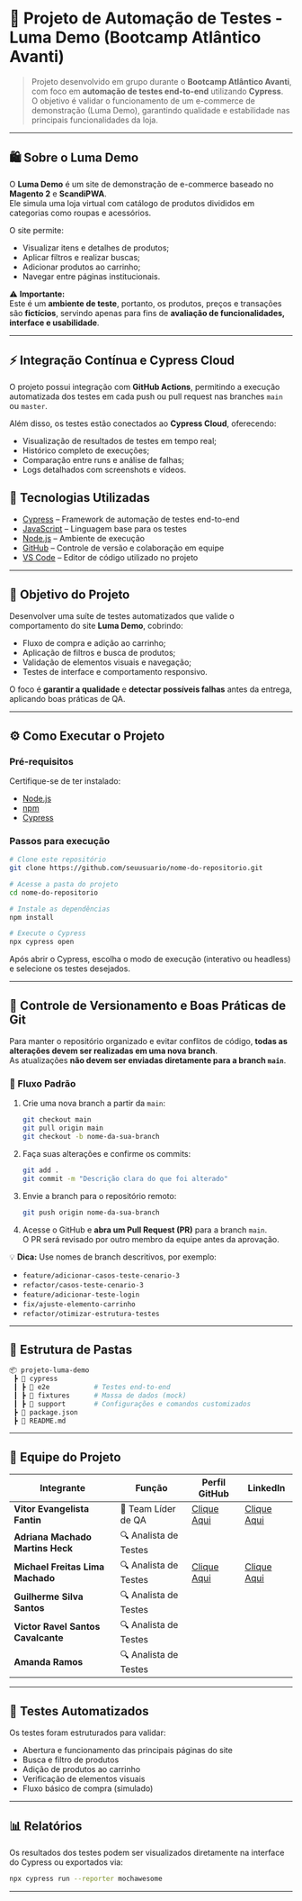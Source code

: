 # 🧪 Projeto de Automação de Testes - Luma Demo (Bootcamp Atlântico Avanti)

> Projeto desenvolvido em grupo durante o **Bootcamp Atlântico Avanti**, com foco em **automação de testes end-to-end** utilizando **Cypress**.  
> O objetivo é validar o funcionamento de um e-commerce de demonstração (Luma Demo), garantindo qualidade e estabilidade nas principais funcionalidades da loja.

---

## 🛍️ Sobre o Luma Demo

O **Luma Demo** é um site de demonstração de e-commerce baseado no **Magento 2** e **ScandiPWA**.  
Ele simula uma loja virtual com catálogo de produtos divididos em categorias como roupas e acessórios.  

O site permite:
- Visualizar itens e detalhes de produtos;  
- Aplicar filtros e realizar buscas;  
- Adicionar produtos ao carrinho;  
- Navegar entre páginas institucionais.

⚠️ **Importante:**  
Este é um **ambiente de teste**, portanto, os produtos, preços e transações são **fictícios**, servindo apenas para fins de **avaliação de funcionalidades, interface e usabilidade**.

---
## ⚡ Integração Contínua e Cypress Cloud

O projeto possui integração com **GitHub Actions**, permitindo a execução automatizada dos testes em cada push ou pull request nas branches `main` ou `master`.  

Além disso, os testes estão conectados ao **Cypress Cloud**, oferecendo:
- Visualização de resultados de testes em tempo real;  
- Histórico completo de execuções;  
- Comparação entre runs e análise de falhas;  
- Logs detalhados com screenshots e vídeos.


## 🚀 Tecnologias Utilizadas

- [Cypress](https://www.cypress.io/) – Framework de automação de testes end-to-end  
- [JavaScript](https://developer.mozilla.org/pt-BR/docs/Web/JavaScript) – Linguagem base para os testes  
- [Node.js](https://nodejs.org/) – Ambiente de execução  
- [GitHub](https://github.com/) – Controle de versão e colaboração em equipe  
- [VS Code](https://code.visualstudio.com/) – Editor de código utilizado no projeto

---

## 🎯 Objetivo do Projeto

Desenvolver uma suíte de testes automatizados que valide o comportamento do site **Luma Demo**, cobrindo:
- Fluxo de compra e adição ao carrinho;  
- Aplicação de filtros e busca de produtos;  
- Validação de elementos visuais e navegação;  
- Testes de interface e comportamento responsivo.

O foco é **garantir a qualidade** e **detectar possíveis falhas** antes da entrega, aplicando boas práticas de QA.

---

## ⚙️ Como Executar o Projeto

### Pré-requisitos
Certifique-se de ter instalado:
- [Node.js](https://nodejs.org/)
- [npm](https://www.npmjs.com/)
- [Cypress](https://www.cypress.io/)

### Passos para execução

```bash
# Clone este repositório
git clone https://github.com/seuusuario/nome-do-repositorio.git

# Acesse a pasta do projeto
cd nome-do-repositorio

# Instale as dependências
npm install

# Execute o Cypress
npx cypress open
```

Após abrir o Cypress, escolha o modo de execução (interativo ou headless) e selecione os testes desejados.

---

## 🌿 Controle de Versionamento e Boas Práticas de Git

Para manter o repositório organizado e evitar conflitos de código, **todas as alterações devem ser realizadas em uma nova branch**.  
As atualizações **não devem ser enviadas diretamente para a branch `main`**.

### 🔧 Fluxo Padrão

1. Crie uma nova branch a partir da `main`:
   ```bash
   git checkout main
   git pull origin main
   git checkout -b nome-da-sua-branch
   ```

2. Faça suas alterações e confirme os commits:
   ```bash
   git add .
   git commit -m "Descrição clara do que foi alterado"
   ```

3. Envie a branch para o repositório remoto:
   ```bash
   git push origin nome-da-sua-branch
   ```

4. Acesse o GitHub e **abra um Pull Request (PR)** para a branch `main`.  
   O PR será revisado por outro membro da equipe antes da aprovação.

💡 **Dica:** Use nomes de branch descritivos, por exemplo:
- `feature/adicionar-casos-teste-cenario-3`
- `refactor/casos-teste-cenario-3`
- `feature/adicionar-teste-login`
- `fix/ajuste-elemento-carrinho`
- `refactor/otimizar-estrutura-testes`

---

## 🧩 Estrutura de Pastas

```bash
📦 projeto-luma-demo
 ┣ 📂 cypress
 ┃ ┣ 📂 e2e           # Testes end-to-end
 ┃ ┣ 📂 fixtures      # Massa de dados (mock)
 ┃ ┣ 📂 support       # Configurações e comandos customizados
 ┣ 📜 package.json
 ┣ 📜 README.md
```

---

## 👥 Equipe do Projeto

| Integrante                         | Função                 | Perfil GitHub                                   | LinkedIn             |
| ---------------------------------- | --------------------   | --------------------                            | --------------------
| **Vitor Evangelista Fantin**       | 🧭 Team Líder de QA   | [Clique Aqui](https://github.com/vitorfantin)   | [Clique Aqui](https://www.linkedin.com/in/vitorfantin/)
| **Adriana Machado Martins Heck**   | 🔍 Analista de Testes |
| **Michael Freitas Lima Machado**   | 🔍 Analista de Testes | [Clique Aqui](https://github.com/MichaelMachad0)   | [Clique Aqui](https://www.linkedin.com/in/michael-machado-qa)
| **Guilherme Silva Santos**         | 🔍 Analista de Testes |
| **Victor Ravel Santos Cavalcante** | 🔍 Analista de Testes |
| **Amanda Ramos**                   | 🔍 Analista de Testes |

---

## 🧪 Testes Automatizados

Os testes foram estruturados para validar:
- Abertura e funcionamento das principais páginas do site  
- Busca e filtro de produtos  
- Adição de produtos ao carrinho  
- Verificação de elementos visuais  
- Fluxo básico de compra (simulado)

---

## 📊 Relatórios

Os resultados dos testes podem ser visualizados diretamente na interface do Cypress ou exportados via:
```bash
npx cypress run --reporter mochawesome
```

---
